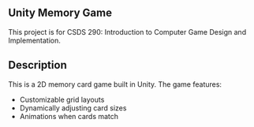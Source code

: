 ## Unity Memory Game
This project is for CSDS 290: Introduction to Computer Game Design and Implementation.

## Description
This is a 2D memory card game built in Unity. The game features:

- Customizable grid layouts
- Dynamically adjusting card sizes
- Animations when cards match

